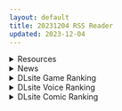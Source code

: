 ```yaml
---
layout: default
title: 20231204 RSS Reader
updated: 2023-12-04
---
```


<details class='content-parent'>
<summary>
Resources
</summary>

</details>
<details class='content-parent'>
<summary>
News
</summary>

</details>
<details class='content-parent'>
<summary>
DLsite Game Ranking
</summary>
<details class='content-child'>
<summary>
<span class='rss-title'> スク水少女快楽拷問シミュレーション【放課後の体育倉庫で止まない絶頂地獄】 [紺色くらぶ] </span> <a class='rss-link' href='https://www.dlsite.com/maniax/work/=/product_id/RJ01111622.html' target='_blank'>&nbsp;</a>
<div class='rss-published'> 🕛 20231204 13:09:22</div>
</summary>
<img src ="http://img.dlsite.jp/modpub/images2/work/doujin/RJ01112000/RJ01111622_img_main.jpg"/><br/>体育倉庫で無理やりイカせ続ける!強制絶頂Live2Dフルアニメーション&フルボイス!
</details>
<details class='content-child'>
<summary>
<span class='rss-title'> シードオブザデッド:コンプリートエディション [TeamKRAMA] </span> <a class='rss-link' href='https://www.dlsite.com/maniax/work/=/product_id/RJ01119297.html' target='_blank'>&nbsp;</a>
<div class='rss-published'> 🕛 20231204 13:09:22</div>
</summary>
<img src ="http://img.dlsite.jp/modpub/images2/work/doujin/RJ01120000/RJ01119297_img_main.jpg"/><br/>可愛いあの子を守るため暴力とセックスが支配するZワールドで暴れまくれ!様々な武器を手にし、襲い掛かってくる怪物をぶっ殺せ! 彼女たちが怪我をしたときは即エッチでヒーリング!股間のマグナムも火を噴くぜ!彼女たちのハートも最高潮(エクスタシー)! 終わった世界で始まる新たな生活。主人公やヒロインたちに待ち受ける未来とは…!?
</details>
<details class='content-child'>
<summary>
<span class='rss-title'> シードオブザデッド:チャームソング [TeamKRAMA] </span> <a class='rss-link' href='https://www.dlsite.com/maniax/work/=/product_id/RJ01109096.html' target='_blank'>&nbsp;</a>
<div class='rss-published'> 🕛 20231204 13:09:22</div>
</summary>
<img src ="http://img.dlsite.jp/modpub/images2/work/doujin/RJ01110000/RJ01109096_img_main.jpg"/><br/>ホームタウン最大の危機!?今度のSoDは強大な敵に銃とマイクで立ち向かう!?最強のアイドルを夢見る少女、えいのまるが新たなヒロインとして参戦! 素早い動きと二丁拳銃で、敵を翻弄する戦闘スタイルだ!  そしてホームタウンに迫りくる、強大な敵の影。 無数のZと共に進行してくる敵から街を守ることができるのか。大事な場所を守るため、ヒロインたちはとある計画を進めることに? 歌って踊って撃ち殺せ!アイドル計画が、今始まる。
</details>
<details class='content-child'>
<summary>
<span class='rss-title'> オツトメ咲夜さん [ぬるぬる坊主] </span> <a class='rss-link' href='https://www.dlsite.com/maniax/work/=/product_id/RJ01064403.html' target='_blank'>&nbsp;</a>
<div class='rss-published'> 🕛 20231204 13:09:22</div>
</summary>
<img src ="http://img.dlsite.jp/modpub/images2/work/doujin/RJ01065000/RJ01064403_img_main.jpg"/><br/>慣れない夜のオツトメでも一生懸命ご奉仕する咲夜さん…日に日に順応していく体…ある日、衝動を抑えられずご主人様を…
</details>
<details class='content-child'>
<summary>
<span class='rss-title'> 護身術道場 秘密のNTRレッスン [WAKUWAKU] </span> <a class='rss-link' href='https://www.dlsite.com/maniax/work/=/product_id/RJ01053661.html' target='_blank'>&nbsp;</a>
<div class='rss-published'> 🕛 20231204 13:09:22</div>
</summary>
<img src ="http://img.dlsite.jp/modpub/images2/work/doujin/RJ01054000/RJ01053661_img_main.jpg"/><br/>これはシミュレーション系のエロゲーで、ユーモアな要素が盛り込まれています。
</details>

</details>
<details class='content-parent'>
<summary>
DLsite Voice Ranking
</summary>
<details class='content-child'>
<summary>
<span class='rss-title'> 【⭐️10日間限定3大特典付き⭐️】押しかけ同棲ギャル。誘惑JKリオちゃんとの甘々ラブハメ生活。【初恋えっち】 [桃色みんと] </span> <a class='rss-link' href='https://www.dlsite.com/maniax/work/=/product_id/RJ01112220.html' target='_blank'>&nbsp;</a>
<div class='rss-published'> 🕛 20231204 13:09:24</div>
</summary>
<img src ="http://img.dlsite.jp/modpub/images2/work/doujin/RJ01113000/RJ01112220_img_main.jpg"/><br/>あなたをどう見ても性的に愛してる従妹JKのリオちゃん。初恋の貴方と甘イチャ性活の為にやってきた♪ぐいぐい～っとえちえち誘惑してくる小悪魔JKリオちゃんは、意外と......?「このナマチチでぇ...イイコト...してあげちゃうんだけどなぁ...♪」
</details>
<details class='content-child'>
<summary>
<span class='rss-title'> 職員室でも保健室でも自宅でも! メスガキな教え子はイタズラしまくる! [ファウナス] </span> <a class='rss-link' href='https://www.dlsite.com/maniax/work/=/product_id/RJ01018155.html' target='_blank'>&nbsp;</a>
<div class='rss-published'> 🕛 20231204 13:09:24</div>
</summary>
<img src ="http://img.dlsite.jp/modpub/images2/work/doujin/RJ01019000/RJ01018155_img_main.jpg"/><br/>職員室で休憩中、なんとなくスマホでロリ画像を見ているあなた。 そんなところを教え子のシロに見られてしまいます......
</details>
<details class='content-child'>
<summary>
<span class='rss-title'> 通勤道中であの娘がみだらな行為をしてくる話【ASMRボイスドラマ版】 [嘘つき屋別館] </span> <a class='rss-link' href='https://www.dlsite.com/maniax/work/=/product_id/RJ01084305.html' target='_blank'>&nbsp;</a>
<div class='rss-published'> 🕛 20231204 13:09:24</div>
</summary>
<img src ="http://img.dlsite.jp/modpub/images2/work/doujin/RJ01085000/RJ01084305_img_main.jpg"/><br/>毎日億劫な通勤電車の中、いつも向かいに座っているあの娘。彼女はある日、あなたに向かってスカートをまくってパンツを見せつけてきた。毎朝パンツを見せつけられ彼女のエロさにハマっていってしまう…… もっと”イイコト”を期待して隣に座ってみると、期待に応えるように今度手コキをしてくれた。どうやら彼女もこの行為を楽しんでいる様子……
</details>
<details class='content-child'>
<summary>
<span class='rss-title'> 【KU100】異世界娘のデリヘル嬢～当店人気トップ嬢たちのおちんぽご奉仕戦争 [ファウナス] </span> <a class='rss-link' href='https://www.dlsite.com/maniax/work/=/product_id/RJ01081666.html' target='_blank'>&nbsp;</a>
<div class='rss-published'> 🕛 20231204 13:09:24</div>
</summary>
<img src ="http://img.dlsite.jp/modpub/images2/work/doujin/RJ01082000/RJ01081666_img_main.jpg"/><br/>新たな刺激を求めるあなた。 以前アルブスに、アーテルとのおまんこ比べを提案されていたことを思い出し、二人を同時に呼び出す。 未経験の3Pプレイに、戸惑った様子を見せるアーテルとアルブス。しかしお気に入りのお客であるあなたを前に、たまらずご奉仕を始めるのだった。
</details>
<details class='content-child'>
<summary>
<span class='rss-title'> 【KU100】異世界娘のデリヘル嬢(偽)～野良サキュバスが、デリヘル嬢に代わって精液ご馳走になります [ファウナス] </span> <a class='rss-link' href='https://www.dlsite.com/maniax/work/=/product_id/RJ01101267.html' target='_blank'>&nbsp;</a>
<div class='rss-published'> 🕛 20231204 13:09:24</div>
</summary>
<img src ="http://img.dlsite.jp/modpub/images2/work/doujin/RJ01102000/RJ01101267_img_main.jpg"/><br/>今回もデリヘル店を利用しようとする。 だがあいにく、予約でいっぱいのデリヘル店。 ヤケになったあなたは、ガールズバーで潰れるまで酒をあおるけど...
</details>

</details>
<details class='content-parent'>
<summary>
DLsite Comic Ranking
</summary>
<details class='content-child'>
<summary>
<span class='rss-title'> 家が湿気過ぎて生えてきた幻覚誘発するキノコを誤食して発情したあとのあれやこれ [捕食少女] </span> <a class='rss-link' href='https://www.dlsite.com/maniax/work/=/product_id/RJ01114389.html' target='_blank'>&nbsp;</a>
<div class='rss-published'> 🕛 20231204 13:09:28</div>
</summary>
<img src ="http://img.dlsite.jp/modpub/images2/work/doujin/RJ01115000/RJ01114389_img_main.jpg"/><br/>これはごく普通すぎて普通でしかない一人の女子大学生の日常ストーリーです。 家の中が湿気てキノコが生えることになり、好奇心からそのキノコを誤って摂取した結果、幻覚を体験します。本文は52ページ。特典のおまけ2枚付きです。
</details>
<details class='content-child'>
<summary>
<span class='rss-title'> 平凡JKとふしぎなおクスリ [Yumemi Dream Land] </span> <a class='rss-link' href='https://www.dlsite.com/maniax/work/=/product_id/RJ01072394.html' target='_blank'>&nbsp;</a>
<div class='rss-published'> 🕛 20231204 13:09:28</div>
</summary>
<img src ="http://img.dlsite.jp/modpub/images2/work/doujin/RJ01073000/RJ01072394_img_main.jpg"/><br/>クラスの人気者に誘われて、カラオケに行った平凡なJKミキ。気が付けば、2つの穴の処女が奪われていて……。
</details>
<details class='content-child'>
<summary>
<span class='rss-title'> 女装少年ヒーローのキミが女体化してモブ♀戦闘員に堕ちる漫画-邪淫TS洗脳トランス・モブ・セントーイン!- [やせうまロール] </span> <a class='rss-link' href='https://www.dlsite.com/maniax/work/=/product_id/RJ01038460.html' target='_blank'>&nbsp;</a>
<div class='rss-published'> 🕛 20231204 13:09:28</div>
</summary>
<img src ="http://img.dlsite.jp/modpub/images2/work/doujin/RJ01039000/RJ01038460_img_main.jpg"/><br/>TSし、肉欲に狂い、ラバースーツの女戦闘員に堕ちる!代替の効く惨めなモブ戦闘員に堕ちていく様をネットリ33Pで描きました。悪堕ちしたいMのアナタも、悪堕ちを楽しみたいSのアナタもどうぞ!全編ぴっちりスーツ!
</details>
<details class='content-child'>
<summary>
<span class='rss-title'> まんこく武術会3〜鬼逝き⭐くノ一拷問編〜 [岡本画伯] </span> <a class='rss-link' href='https://www.dlsite.com/maniax/work/=/product_id/RJ01093491.html' target='_blank'>&nbsp;</a>
<div class='rss-published'> 🕛 20231204 13:09:28</div>
</summary>
<img src ="http://img.dlsite.jp/modpub/images2/work/doujin/RJ01094000/RJ01093491_img_main.jpg"/><br/>女子高生くノ一 が魔人を絶滅させるべく立ち上がった! しかし返り討ちに遭い、魔人たちの【快楽忍術】の餌食になってしまう・・!
</details>
<details class='content-child'>
<summary>
<span class='rss-title'> ヒル○ャールの肉床～波沫の章～ [可老家] </span> <a class='rss-link' href='https://www.dlsite.com/maniax/work/=/product_id/RJ01100852.html' target='_blank'>&nbsp;</a>
<div class='rss-published'> 🕛 20231204 13:09:28</div>
</summary>
<img src ="http://img.dlsite.jp/modpub/images2/work/doujin/RJ01101000/RJ01100852_img_main.jpg"/><br/>敗北したヒロインが魔物に捕まり、日々輪姦され、やがて孕み袋肉奴隷に堕ちる話。
</details>

</details>
